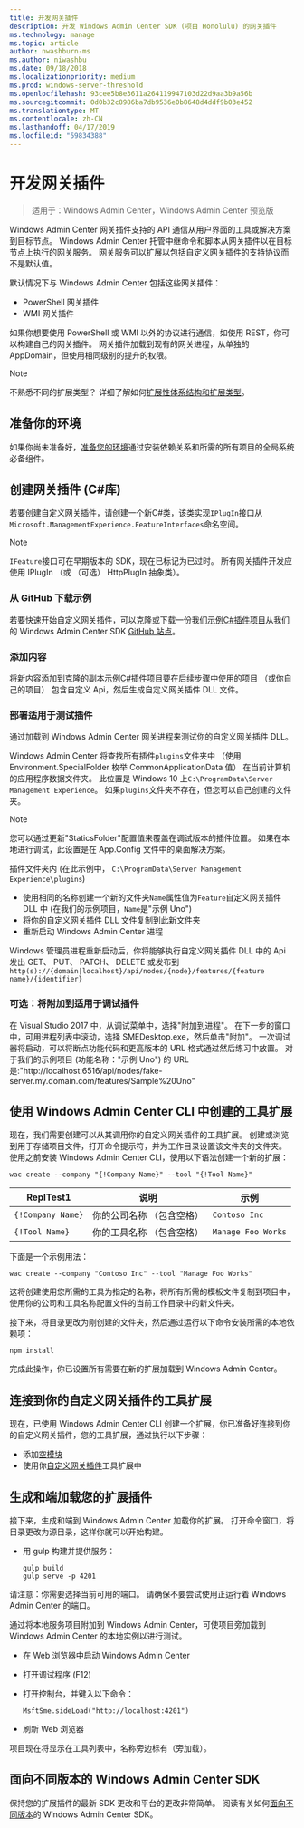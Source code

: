 ```yaml
---
title: 开发网关插件
description: 开发 Windows Admin Center SDK (项目 Honolulu) 的网关插件
ms.technology: manage
ms.topic: article
author: nwashburn-ms
ms.author: niwashbu
ms.date: 09/18/2018
ms.localizationpriority: medium
ms.prod: windows-server-threshold
ms.openlocfilehash: 93cee5b8e3611a264119947103d22d9aa3b9a56b
ms.sourcegitcommit: 0d0b32c8986ba7db9536e0b8648d4ddf9b03e452
ms.translationtype: MT
ms.contentlocale: zh-CN
ms.lasthandoff: 04/17/2019
ms.locfileid: "59834388"
---
```

# <a name="develop-a-gateway-plugin"></a>开发网关插件

>适用于：Windows Admin Center，Windows Admin Center 预览版

Windows Admin Center 网关插件支持的 API 通信从用户界面的工具或解决方案到目标节点。  Windows Admin Center 托管中继命令和脚本从网关插件以在目标节点上执行的网关服务。 网关服务可以扩展以包括自定义网关插件的支持协议而不是默认值。

默认情况下与 Windows Admin Center 包括这些网关插件：

* PowerShell 网关插件
* WMI 网关插件

如果你想要使用 PowerShell 或 WMI 以外的协议进行通信，如使用 REST，你可以构建自己的网关插件。  网关插件加载到现有的网关进程，从单独的 AppDomain，但使用相同级别的提升的权限。

> [!NOTE]
> 不熟悉不同的扩展类型？ 详细了解如何[扩展性体系结构和扩展类型](understand-extensions.md)。

## <a name="prepare-your-environment"></a>准备你的环境

如果你尚未准备好，[准备您的环境](prepare-development-environment.md)通过安装依赖关系和所需的所有项目的全局系统必备组件。

## <a name="create-a-gateway-plugin-c-library"></a>创建网关插件 (C#库)

若要创建自定义网关插件，请创建一个新C#类，该类实现```IPlugIn```接口从```Microsoft.ManagementExperience.FeatureInterfaces```命名空间。  

> [!NOTE]
> ```IFeature```接口可在早期版本的 SDK，现在已标记为已过时。  所有网关插件开发应使用 IPlugIn （或 （可选） HttpPlugIn 抽象类）。

### <a name="download-sample-from-github"></a>从 GitHub 下载示例

若要快速开始自定义网关插件，可以克隆或下载一份我们[示例C#插件项目](https://github.com/Microsoft/windows-admin-center-sdk/tree/master/GatewayPluginExample/Plugin)从我们的 Windows Admin Center SDK [GitHub 站点](https://aka.ms/wacsdk)。

### <a name="add-content"></a>添加内容

将新内容添加到克隆的副本[示例C#插件项目](https://github.com/Microsoft/windows-admin-center-sdk/tree/master/GatewayPluginExample/Plugin)要在后续步骤中使用的项目 （或你自己的项目） 包含自定义 Api，然后生成自定义网关插件 DLL 文件。

### <a name="deploy-plugin-for-testing"></a>部署适用于测试插件

通过加载到 Windows Admin Center 网关进程来测试你的自定义网关插件 DLL。

Windows Admin Center 将查找所有插件```plugins```文件夹中 （使用 Environment.SpecialFolder 枚举 CommonApplicationData 值） 在当前计算机的应用程序数据文件夹。 此位置是 Windows 10 上```C:\ProgramData\Server Management Experience```。  如果```plugins```文件夹不存在，但您可以自己创建的文件夹。

> [!NOTE]
> 您可以通过更新"StaticsFolder"配置值来覆盖在调试版本的插件位置。 如果在本地进行调试，此设置是在 App.Config 文件中的桌面解决方案。 

插件文件夹内 (在此示例中， ```C:\ProgramData\Server Management Experience\plugins```)

* 使用相同的名称创建一个新的文件夹```Name```属性值为```Feature```自定义网关插件 DLL 中 (在我们的示例项目，```Name```是"示例 Uno")
* 将你的自定义网关插件 DLL 文件复制到此新文件夹
* 重新启动 Windows Admin Center 进程

Windows 管理员进程重新启动后，你将能够执行自定义网关插件 DLL 中的 Api 发出 GET、 PUT、 PATCH、 DELETE 或发布到 ```http(s)://{domain|localhost}/api/nodes/{node}/features/{feature name}/{identifier}```

### <a name="optional-attach-to-plugin-for-debugging"></a>可选：将附加到适用于调试插件

在 Visual Studio 2017 中，从调试菜单中，选择"附加到进程"。 在下一步的窗口中，可用进程列表中滚动，选择 SMEDesktop.exe，然后单击"附加"。 一次调试器将启动，可以将断点功能代码和更高版本的 URL 格式通过然后练习中放置。 对于我们的示例项目 (功能名称："示例 Uno") 的 URL 是:"http://localhost:6516/api/nodes/fake-server.my.domain.com/features/Sample%20Uno"

## <a name="create-a-tool-extension-with-the-windows-admin-center-cli"></a>使用 Windows Admin Center CLI 中创建的工具扩展 ##

现在，我们需要创建可以从其调用你的自定义网关插件的工具扩展。  创建或浏览到用于存储项目文件，打开命令提示符，并为工作目录设置该文件夹的文件夹。  使用之前安装 Windows Admin Center CLI，使用以下语法创建一个新的扩展：

```
wac create --company "{!Company Name}" --tool "{!Tool Name}"
```

| ReplTest1 | 说明 | 示例 |
| ----- | ----------- | ------- |
| ```{!Company Name}``` | 你的公司名称 （包含空格） | ```Contoso Inc``` |
| ```{!Tool Name}``` | 你的工具名称 （包含空格） | ```Manage Foo Works``` |

下面是一个示例用法：

```
wac create --company "Contoso Inc" --tool "Manage Foo Works"
```

这将创建使用您所需的工具为指定的名称，将所有所需的模板文件复制到项目中，使用你的公司和工具名称配置文件的当前工作目录中的新文件夹。  

接下来，将目录更改为刚创建的文件夹，然后通过运行以下命令安装所需的本地依赖项：

```
npm install
```

完成此操作，你已设置所有需要在新的扩展加载到 Windows Admin Center。 

## <a name="connect-your-tool-extension-to-your-custom-gateway-plugin"></a>连接到你的自定义网关插件的工具扩展

现在，已使用 Windows Admin Center CLI 创建一个扩展，你已准备好连接到你的自定义网关插件，您的工具扩展，通过执行以下步骤：

- 添加[空模块](guides\add-module.md)
- 使用你[自定义网关插件](guides\use-custom-gateway-plugin.md)工具扩展中
 
## <a name="build-and-side-load-your-extension"></a>生成和端加载您的扩展插件

接下来，生成和端到 Windows Admin Center 加载你的扩展。  打开命令窗口，将目录更改为源目录，这样你就可以开始构建。

* 用 gulp 构建并提供服务：

    ```
    gulp build
    gulp serve -p 4201
    ```

请注意：你需要选择当前可用的端口。 请确保不要尝试使用正运行着 Windows Admin Center 的端口。

通过将本地服务项目附加到 Windows Admin Center，可使项目旁加载到 Windows Admin Center 的本地实例以进行测试。

* 在 Web 浏览器中启动 Windows Admin Center
* 打开调试程序 (F12)
* 打开控制台，并键入以下命令：

    ```
    MsftSme.sideLoad("http://localhost:4201")
    ```

*   刷新 Web 浏览器

项目现在将显示在工具列表中，名称旁边标有（旁加载）。

## <a name="target-a-different-version-of-the-windows-admin-center-sdk"></a>面向不同版本的 Windows Admin Center SDK

保持您的扩展插件的最新 SDK 更改和平台的更改非常简单。  阅读有关如何[面向不同版本](target-sdk-version.md)的 Windows Admin Center SDK。